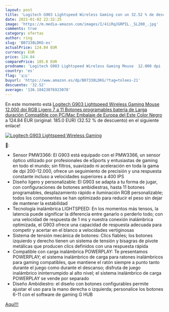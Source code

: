 ```yaml
---
layout: post
title: 'Logitech G903 Lightspeed Wireless Gaming con un 32.52 % de descuento'
date: 2021-01-02 22:32:25
image: 'https://m.media-amazon.com/images/I/41iRqJGRPIL._SL200_.jpg'
comments: true
category: ofertas
author: ring
slug: 'B07338LDKG-es'
actualPrice: 124.84 EUR
currency: EUR
price: 124.84
comparePrice: 185.0 EUR
prodname: 'Logitech G903 Lightspeed Wireless Gaming Mouse  12.000 dpi  RGB  Ligero  7 a 11 Botones programables  batería de Larga duración  Compatible con PC/Mac  Embalaje de Europa del Este  Color Negro'
country: 'es'
flag: '🇪🇸'
buyurl: 'https://www.amazon.es/dp/B07338LDKG/?tag=tolees-21'
descuento: '32.52'
average: '136.10423076923078'
---
```


En este momento está [Logitech G903 Lightspeed Wireless Gaming Mouse  12.000 dpi  RGB  Ligero  7 a 11 Botones programables  batería de Larga duración  Compatible con PC/Mac  Embalaje de Europa del Este  Color Negro](https://www.amazon.es/dp/B07338LDKG/?tag=tolees-21) a 124.84 EUR (original: 185.0 EUR) (32.52 %  de descuento) en el siguiente enlace!

[![Logitech G903 Lightspeed Wireless Gaming](https://m.media-amazon.com/images/I/41iRqJGRPIL._SL200_.jpg)](https://www.amazon.es/dp/B07338LDKG/?tag=tolees-21)

🔎:

- Sensor PMW3366: El G903 está equipado con el PMW3366, un sensor óptico utilizado por profesionales de eSports y entusiastas de gaming en todo el mundo; sin filtros, suavizado ni aceleración en toda la gama de dpi 200-12.000, ofrece un seguimiento de precisión y una respuesta constante incluso a velocidades superiores a 400 IPS
- Diseño ligero y personalizable: El G903 se adapta a tu forma de jugar, con configuraciones de botones ambidiestras, hasta 11 botones programables, desplazamiento rápido e iluminación RGB personalizable; todos los componentes se han optimizado para reducir el peso sin dejar de mantener la estabilidad
- Tecnología inalámbrica LIGHTSPEED: En los momentos más tensos, la latencia puede significar la diferencia entre ganarlo o perderlo todo; con una velocidad de respuesta de 1 ms y nuestra conexión inalámbrica optimizada, el G903 ofrece una capacidad de respuesta adecuada para competir y acertar en el blanco a velocidades vertiginosas
- Sistema de tensión mecánica de botones: Clics fiables; los botones izquierdo y derecho tienen un sistema de tensión y bisagras de pivote metálicas que producen clics definidos con una respuesta rápida
- Compatible con carga inalámbrica POWERPLAY: Te presentamos POWERPLAY; el sistema inalámbrico de carga para ratones inalámbricos para gaming compatibles, que mantiene el ratón siempre a punto tanto durante el juego como durante el descanso; disfruta de juego inalámbrico ininterrumpido al alto nivel; el sistema inalámbrico de carga POWERPLAY se vende por separado
- Diseño Ambidiestro: el diseño con botones configurables permite ajustar el uso para la mano derecha o izquierda; personalice los botones 6-11 con el software de gaming G HUB

[Aquí!!!](https://www.amazon.es/dp/B07338LDKG/?tag=tolees-21)
